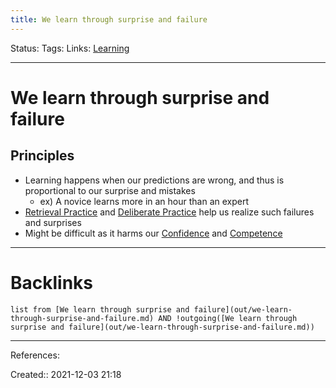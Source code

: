 ```yaml
---
title: We learn through surprise and failure
---
```

Status: 
Tags: 
Links: [Learning](out/learning.md)
___
# We learn through surprise and failure
## Principles
- Learning happens when our predictions are wrong, and thus is proportional to our surprise and mistakes
	- ex) A novice learns more in an hour than an expert
- [Retrieval Practice](out/retrieval-practice.md) and [Deliberate Practice](out/deliberate-practice.md) help us realize such failures and surprises
- Might be difficult as it harms our [Confidence](out/confidence.md) and [Competence](out/competence.md)
___
# Backlinks
```dataview
list from [We learn through surprise and failure](out/we-learn-through-surprise-and-failure.md) AND !outgoing([We learn through surprise and failure](out/we-learn-through-surprise-and-failure.md))
```
___
References:

Created:: 2021-12-03 21:18
